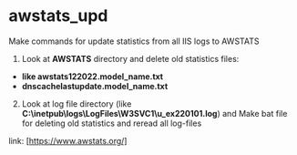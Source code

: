 # awstats_upd
Make commands for update statistics from all IIS logs to AWSTATS 

1. Look at **AWSTATS** directory and delete old statistics files:
- **like awstats122022.model_name.txt**
- **dnscachelastupdate.model_name.txt**
2. Look at log file directory (like **C:\inetpub\logs\LogFiles\W3SVC1\u_ex220101.log**) and Make bat file for deleting old statistics and reread all log-files

link: [https://www.awstats.org/]
